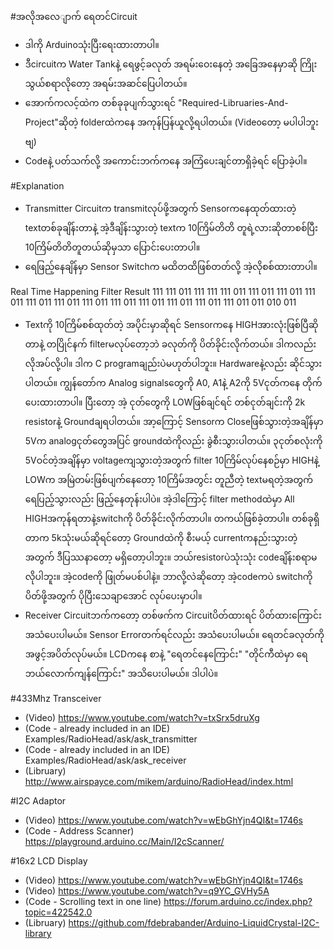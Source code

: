 #အလိုအလေျာက် ရေတင်Circuit
- ဒါကို Arduinoသုံးပြီးရေးထားတာပါ။
- ဒီcircuitက Water Tankနဲ့ ရေဖွင့်ခလုတ် အရမ်းဝေးနေတဲ့ အခြေအနေမှာဆို ကြိုးသွယ်စရာလိုတော့ အရမ်းအဆင်ပြေပါတယ်။
- အောက်ကလင့်ထဲက တစ်ခုခုပျက်သွားရင် "Required-Libruaries-And-Project"ဆိုတဲ့ folderထဲကနေ အကုန်ပြန်ယူလို့ရပါတယ်။ (Videoတော့ မပါပါဘူးဗျ)
- Codeနဲ့ ပတ်သက်လို့ အကောင်းဘက်ကနေ အကြံပေးချင်တာရှိခဲ့ရင် ပြောခဲ့ပါ။

#Explanation
- Transmitter Circuitက transmitလုပ်ဖို့အတွက် Sensorကနေထုတ်ထားတဲ့ textတစ်ခုချိန်းတာနဲ့ အဲ့ဒီချိန်းသွားတဲ့ textက 10ကြိမ်တိတိ တူရဲ့လားဆိုတာစစ်ပြီး 10ကြိမ်တိတိတူတယ်ဆိုမှသာ ပြောင်းပေးတာပါ။
- ရေဖြည့်နေချိန်မှာ Sensor Switchက မထိတထိဖြစ်တတ်လို့ အဲ့လိုစစ်ထားတာပါ။

Real Time Happening						Filter Result
111															111
011															111
111															111
011															111
011															111
011															111
011															111
011															111
011															111
011															111
011															111
011															111
011															111
011															111
011															011
010															011

- Textကို 10ကြိမ်စစ်ထုတ်တဲ့ အပိုင်းမှာဆိုရင် Sensorကနေ HIGHအားလုံးဖြစ်ပြီဆိုတာနဲ့ တပြိုင်နက် filterမလုပ်တော့ဘဲ ခလုတ်ကို ပိတ်ခိုင်းလိုက်တယ်။ ဒါကလည်း လိုအပ်လို့ပါ။ ဒါက C programချည်းပဲမဟုတ်ပါဘူး။ Hardwareနဲ့လည်း ဆိုင်သွားပါတယ်။ ကျွန်တော်က Analog signalsတွေကို A0, A1နဲ့ A2ကို 5Vငုတ်ကနေ တိုက်ပေးထားတာပါ။ ပြီးတော့ အဲ့ ငုတ်တွေကို LOWဖြစ်ချင်ရင် တစ်ငုတ်ချင်းကို 2k resistorနဲ့ Groundချရပါတယ်။ အာ့ကြောင့် Sensorက Closeဖြစ်သွားတဲ့အချိန်မှာ 5Vက analogငုတ်တွေအပြင် groundထဲကိုလည်း ခွဲစီးသွားပါတယ်။ ၃ငုတ်စလုံးကို 5Vဝင်တဲ့အချိန်မှာ voltageကျသွားတဲ့အတွက် filter 10ကြိမ်လုပ်နေစဉ်မှာ HIGHနဲ့ LOWက အမြဲတမ်းဖြစ်ပျက်နေတော့ 10ကြိမ်အတွင်း တူညီတဲ့ textမရတဲ့အတွက် ရေပြည့်သွားလည်း ဖြည့်နေတုန်းပါပဲ။ အဲ့ဒါကြောင့် filter methodထဲမှာ All HIGHအကုန်ရတာနဲ့switchကို ပိတ်ခိုင်းလိုက်တာပါ။ တကယ်ဖြစ်ခဲ့တာပါ။ တစ်ခုရှိတာက 5kသုံးမယ်ဆိုရင်တော့ Groundထဲကို စီးမယ့် currentကနည်းသွားတဲ့အတွက် ဒီပြဿနာတော့ မရှိတော့ပါဘူး။ ဘယ်resistorပဲသုံးသုံး codeချိန်းစရာမလိုပါဘူး။ အဲ့codeကို ဖြုတ်မပစ်ပါနဲ့။ ဘာလို့လဲဆိုတော့ အဲ့codeကပဲ switchကို ပိတ်ဖို့အတွက် ပိုပြီးသေချာအောင် လုပ်ပေးမှာပါ။
- Receiver Circuitဘက်ကတော့ တစ်ဖက်က Circuitပိတ်ထားရင် ပိတ်ထားကြောင်း အသံပေးပါမယ်။ Sensor Errorတက်ရင်လည်း အသံပေးပါမယ်။ ရေတင်ခလုတ်ကို အဖွင့်အပိတ်လုပ်မယ်။ LCDကနေ စာနဲ့ "ရေတင်နေကြောင်း" "တိုင်ကီထဲမှာ ရေဘယ်လောက်ကျန်ကြောင်း" အသိပေးပါမယ်။ ဒါပါပဲ။

#433Mhz Transceiver
- (Video) https://www.youtube.com/watch?v=txSrx5druXg
- (Code - already included in an IDE) Examples/RadioHead/ask/ask_transmitter
- (Code - already included in an IDE) Examples/RadioHead/ask/ask_receiver
- (Libruary) http://www.airspayce.com/mikem/arduino/RadioHead/index.html

#I2C Adaptor
- (Video) https://www.youtube.com/watch?v=wEbGhYjn4QI&t=1746s
- (Code - Address Scanner) https://playground.arduino.cc/Main/I2cScanner/

#16x2 LCD Display
- (Video) https://www.youtube.com/watch?v=wEbGhYjn4QI&t=1746s
- (Video) https://www.youtube.com/watch?v=q9YC_GVHy5A
- (Code - Scrolling text in one line) https://forum.arduino.cc/index.php?topic=422542.0
- (Libruary) https://github.com/fdebrabander/Arduino-LiquidCrystal-I2C-library
